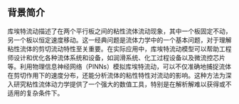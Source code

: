## 背景简介
库埃特流动描述了在两个平行板之间的粘性流体流动现象，其中一个板固定不动，另一个板以恒定速度移动。这一经典问题是流体力学中的一个基本问题，对于理解粘性流体的剪切流动特性至关重要。在实际应用中，库埃特流动模型可以帮助工程师设计和优化各种流体系统和设备，如润滑系统、化工过程设备以及微流控芯片等。利用物理信息神经网络（PINNs）模拟库埃特流动，可以不仅准确地捕捉流体在剪切作用下的速度分布，还能分析流体的粘性特性对流动的影响。这种方法为深入研究粘性流体动力学提供了一个强大的数值工具，特别是在解析解难以获得或不适用的复杂条件下。
